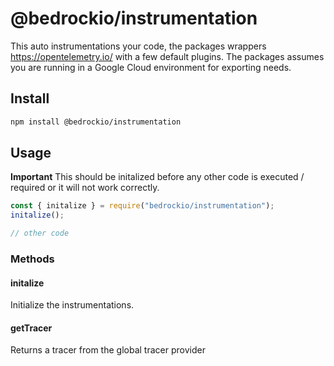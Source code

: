 # @bedrockio/instrumentation

This auto instrumentations your code, the packages wrappers https://opentelemetry.io/ with a few default plugins.
The packages assumes you are running in a Google Cloud environment for exporting needs.

## Install

```bash
npm install @bedrockio/instrumentation
```

## Usage

**Important** This should be initalized before any other code is executed / required or it will not work correctly.

```javascript
const { initalize } = require("bedrockio/instrumentation");
initalize();

// other code
```

### Methods

#### initalize

Initialize the instrumentations.

#### getTracer

Returns a tracer from the global tracer provider
